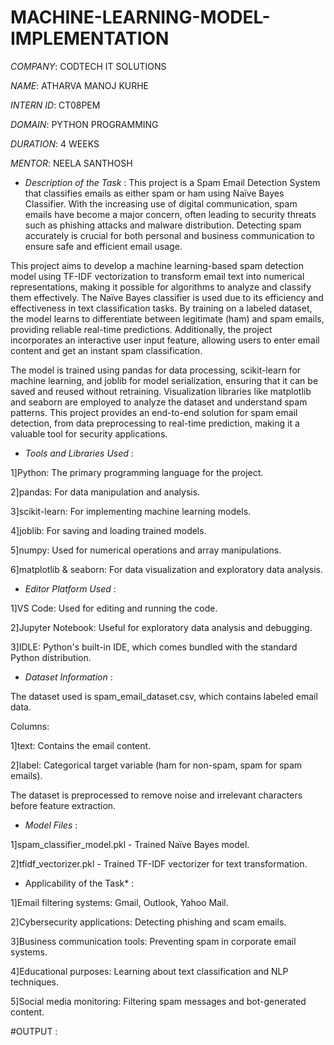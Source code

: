 # MACHINE-LEARNING-MODEL-IMPLEMENTATION

*COMPANY*: CODTECH IT SOLUTIONS

*NAME*: ATHARVA MANOJ KURHE

*INTERN ID*: CT08PEM

*DOMAIN*: PYTHON PROGRAMMING

*DURATION*: 4 WEEKS

*MENTOR*: NEELA SANTHOSH

* *Description of the Task* : This project is a Spam Email Detection System that classifies emails as either spam or ham using Naïve Bayes Classifier. With the increasing use of digital communication, spam emails have become a major concern, often leading to security threats such as phishing attacks and malware distribution. Detecting spam accurately is crucial for both personal and business communication to ensure safe and efficient email usage.

This project aims to develop a machine learning-based spam detection model using TF-IDF vectorization to transform email text into numerical representations, making it possible for algorithms to analyze and classify them effectively. The Naïve Bayes classifier is used due to its efficiency and effectiveness in text classification tasks. By training on a labeled dataset, the model learns to differentiate between legitimate (ham) and spam emails, providing reliable real-time predictions. Additionally, the project incorporates an interactive user input feature, allowing users to enter email content and get an instant spam classification.

The model is trained using pandas for data processing, scikit-learn for machine learning, and joblib for model serialization, ensuring that it can be saved and reused without retraining. Visualization libraries like matplotlib and seaborn are employed to analyze the dataset and understand spam patterns. This project provides an end-to-end solution for spam email detection, from data preprocessing to real-time prediction, making it a valuable tool for security applications.

* *Tools and Libraries Used* : 

1]Python: The primary programming language for the project.

2]pandas: For data manipulation and analysis.

3]scikit-learn: For implementing machine learning models.

4]joblib: For saving and loading trained models.

5]numpy: Used for numerical operations and array manipulations.

6]matplotlib & seaborn: For data visualization and exploratory data analysis.

* *Editor Platform Used* :

1]VS Code: Used for editing and running the code.

2]Jupyter Notebook: Useful for exploratory data analysis and debugging.

3]IDLE: Python's built-in IDE, which comes bundled with the standard Python distribution.

* *Dataset Information* :

The dataset used is spam_email_dataset.csv, which contains labeled email data.

Columns:

1]text: Contains the email content.

2]label: Categorical target variable (ham for non-spam, spam for spam emails).

The dataset is preprocessed to remove noise and irrelevant characters before feature extraction.

* *Model Files* :

1]spam_classifier_model.pkl - Trained Naïve Bayes model.

2]tfidf_vectorizer.pkl - Trained TF-IDF vectorizer for text transformation.

* Applicability of the Task* :

1]Email filtering systems: Gmail, Outlook, Yahoo Mail.

2]Cybersecurity applications: Detecting phishing and scam emails.

3]Business communication tools: Preventing spam in corporate email systems.

4]Educational purposes: Learning about text classification and NLP techniques.

5]Social media monitoring: Filtering spam messages and bot-generated content.

#OUTPUT :




